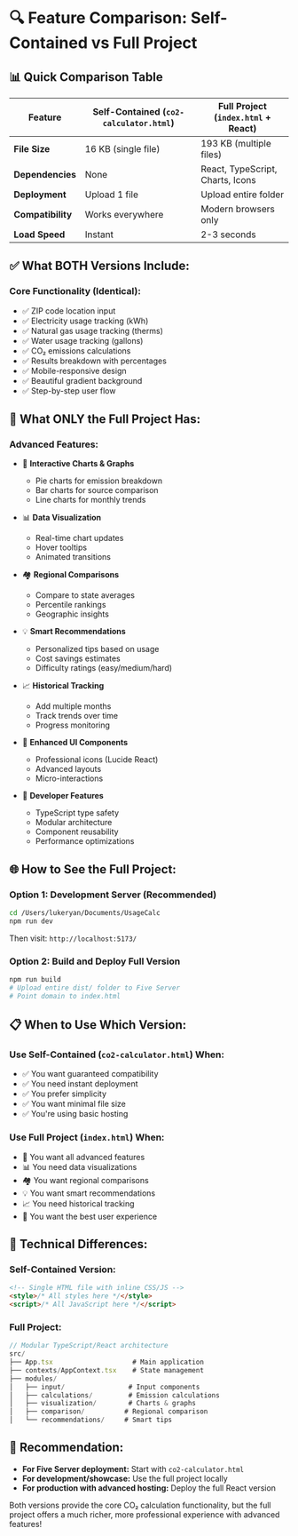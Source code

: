 # 🔍 **Feature Comparison: Self-Contained vs Full Project**

## 📊 **Quick Comparison Table**

| Feature | Self-Contained (`co2-calculator.html`) | Full Project (`index.html` + React) |
|---------|---------------------------------------|-------------------------------------|
| **File Size** | 16 KB (single file) | 193 KB (multiple files) |
| **Dependencies** | None | React, TypeScript, Charts, Icons |
| **Deployment** | Upload 1 file | Upload entire folder |
| **Compatibility** | Works everywhere | Modern browsers only |
| **Load Speed** | Instant | 2-3 seconds |

## ✅ **What BOTH Versions Include:**

### Core Functionality (Identical):
- ✅ ZIP code location input
- ✅ Electricity usage tracking (kWh)
- ✅ Natural gas usage tracking (therms)
- ✅ Water usage tracking (gallons)
- ✅ CO₂ emissions calculations
- ✅ Results breakdown with percentages
- ✅ Mobile-responsive design
- ✅ Beautiful gradient background
- ✅ Step-by-step user flow

## 🎯 **What ONLY the Full Project Has:**

### Advanced Features:
- 🚀 **Interactive Charts & Graphs**
  - Pie charts for emission breakdown
  - Bar charts for source comparison
  - Line charts for monthly trends

- 📊 **Data Visualization**
  - Real-time chart updates
  - Hover tooltips
  - Animated transitions

- 🏘️ **Regional Comparisons**
  - Compare to state averages
  - Percentile rankings
  - Geographic insights

- 💡 **Smart Recommendations**
  - Personalized tips based on usage
  - Cost savings estimates
  - Difficulty ratings (easy/medium/hard)

- 📈 **Historical Tracking**
  - Add multiple months
  - Track trends over time
  - Progress monitoring

- 🎨 **Enhanced UI Components**
  - Professional icons (Lucide React)
  - Advanced layouts
  - Micro-interactions

- 🔧 **Developer Features**
  - TypeScript type safety
  - Modular architecture
  - Component reusability
  - Performance optimizations

## 🌐 **How to See the Full Project:**

### Option 1: Development Server (Recommended)
```bash
cd /Users/lukeryan/Documents/UsageCalc
npm run dev
```
Then visit: `http://localhost:5173/`

### Option 2: Build and Deploy Full Version
```bash
npm run build
# Upload entire dist/ folder to Five Server
# Point domain to index.html
```

## 📋 **When to Use Which Version:**

### Use Self-Contained (`co2-calculator.html`) When:
- ✅ You want guaranteed compatibility
- ✅ You need instant deployment
- ✅ You prefer simplicity
- ✅ You want minimal file size
- ✅ You're using basic hosting

### Use Full Project (`index.html`) When:
- 🚀 You want all advanced features
- 📊 You need data visualizations
- 🏘️ You want regional comparisons
- 💡 You want smart recommendations
- 📈 You need historical tracking
- 🎨 You want the best user experience

## 🔧 **Technical Differences:**

### Self-Contained Version:
```html
<!-- Single HTML file with inline CSS/JS -->
<style>/* All styles here */</style>
<script>/* All JavaScript here */</script>
```

### Full Project:
```typescript
// Modular TypeScript/React architecture
src/
├── App.tsx                    # Main application
├── contexts/AppContext.tsx    # State management
├── modules/
│   ├── input/                # Input components
│   ├── calculations/         # Emission calculations
│   ├── visualization/        # Charts & graphs
│   ├── comparison/          # Regional comparison
│   └── recommendations/     # Smart tips
```

## 🎯 **Recommendation:**

- **For Five Server deployment:** Start with `co2-calculator.html`
- **For development/showcase:** Use the full project locally
- **For production with advanced hosting:** Deploy the full React version

Both versions provide the core CO₂ calculation functionality, but the full project offers a much richer, more professional experience with advanced features!